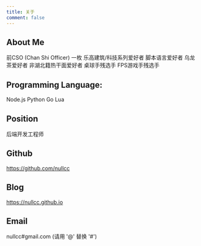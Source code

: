```yaml
---
title: 关于
comment: false
---
```


## About Me

前CSO (Chan Shi Officer) 一枚
乐高建筑/科技系列爱好者
脚本语言爱好者
乌龙茶爱好者
非湖北籍热干面爱好者
桌球手残选手
FPS游戏手残选手


## Programming Language:

Node.js
Python
Go
Lua


## Position

后端开发工程师


## Github

https://github.com/nullcc


## Blog

https://nullcc.github.io
    
              
## Email

nullcc#gmail.com (请用 '@' 替换 '#')
